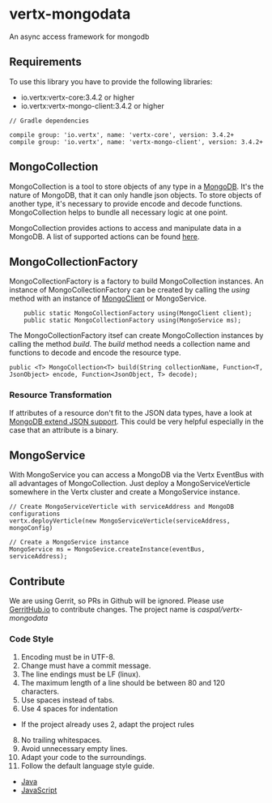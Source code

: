 # vertx-mongodata
An async access framework for mongodb

## Requirements
To use this library you have to provide the following libraries:

* io.vertx:vertx-core:3.4.2 or higher
* io.vertx:vertx-mongo-client:3.4.2 or higher

```
// Gradle dependencies

compile group: 'io.vertx', name: 'vertx-core', version: 3.4.2+
compile group: 'io.vertx', name: 'vertx-mongo-client', version: 3.4.2+
```

## MongoCollection
MongoCollection is a tool to store objects of any type in a [MongoDB](https://www.mongodb.com/). It's the nature
of MongoDB, that it can only handle json objects. To store objects of another type, it's necessary to
provide encode and decode functions. MongoCollection helps to bundle all necessary logic at one point.

MongoCollection provides actions to access and manipulate data in a MongoDB. A list of supported actions can
be found [here](https://caspal.github.io/vertx-mongodata/info/pascalkrause/vertx/mongodata/collection/MongoCollection.html).

## MongoCollectionFactory
MongoCollectionFactory is a factory to build MongoCollection instances. An instance of MongoCollectionFactory can be
created by calling the *using* method with an instance of [MongoClient](http://vertx.io/docs/vertx-mongo-client/java/)
or MongoService.

```
    public static MongoCollectionFactory using(MongoClient client);
    public static MongoCollectionFactory using(MongoService ms);
```

The MongoCollectionFactory itsef can create MongoCollection instances by calling the method *build*. The *build*
method needs a collection name and functions to decode and encode the resource type.

```
public <T> MongoCollection<T> build(String collectionName, Function<T, JsonObject> encode, Function<JsonObject, T> decode);
```

### Resource Transformation
If attributes of a resource don't fit to the JSON data types, have a look at [MongoDB extend JSON support](http://vertx.io/docs/vertx-mongo-client/java/#_mongodb_extended_json_support).
This could be very helpful especially in the case that an attribute is a binary.

## MongoService
With MongoService you can access a MongoDB via the Vertx EventBus with all advantages of MongoCollection. Just deploy a
MongoServiceVerticle somewhere in the Vertx cluster and create a MongoService instance.

```
// Create MongoServiceVerticle with serviceAddress and MongoDB configurations
vertx.deployVerticle(new MongoServiceVerticle(serviceAddress, mongoConfig)

// Create a MongoService instance
MongoService ms = MongoSevice.createInstance(eventBus, serviceAddress);
```

## Contribute
We are using Gerrit, so PRs in Github will be ignored. Please use [GerritHub.io](https://review.gerrithub.io)
to contribute changes. The project name is *caspal/vertx-mongodata*

### Code Style
1. Encoding must be in UTF-8.
2. Change must have a commit message.
3. The line endings must be LF (linux).
4. The maximum length of a line should be between 80 and 120 characters.
5. Use spaces instead of tabs.
6. Use 4 spaces for indentation
  * If the project already uses 2, adapt the project rules
8. No trailing whitespaces.
9. Avoid unnecessary empty lines.
10. Adapt your code to the surroundings.
11. Follow the default language style guide.
  * [Java](http://www.oracle.com/technetwork/java/codeconventions-150003.pdf)
  * [JavaScript](http://javascript.crockford.com/code.html)